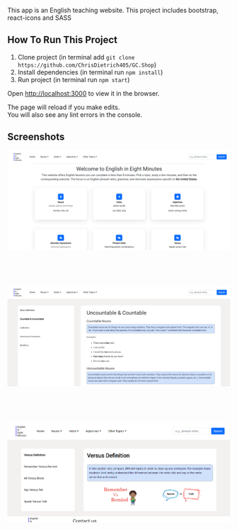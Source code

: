 
This app is an English teaching website. 
This project includes bootstrap, react-icons and SASS

## How To Run This Project

1. Clone project (in terminal add `git clone https://github.com/ChrisDietrich405/GC.Shop`)
2. Install dependencies (in terminal run `npm install`)
3. Run project (in terminal run `npm start`)


Open [http://localhost:3000](http://localhost:3000) to view it in the browser.

The page will reload if you make edits.\
You will also see any lint errors in the console.

## Screenshots

![](public/images/githubreadme1.png)

<br>
<br>
<br>

![](public/images/githubreadme2.png)


<br>
<br>
<br>

![](public/images/githubreadme3.png)

